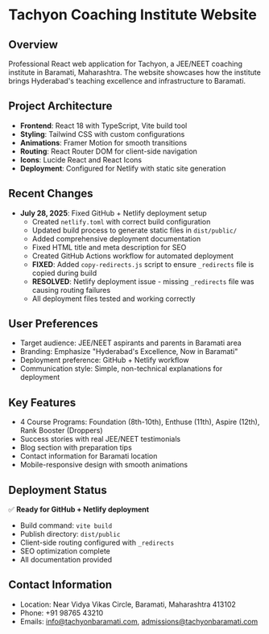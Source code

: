 # Tachyon Coaching Institute Website

## Overview
Professional React web application for Tachyon, a JEE/NEET coaching institute in Baramati, Maharashtra. The website showcases how the institute brings Hyderabad's teaching excellence and infrastructure to Baramati.

## Project Architecture
- **Frontend**: React 18 with TypeScript, Vite build tool
- **Styling**: Tailwind CSS with custom configurations
- **Animations**: Framer Motion for smooth transitions
- **Routing**: React Router DOM for client-side navigation
- **Icons**: Lucide React and React Icons
- **Deployment**: Configured for Netlify with static site generation

## Recent Changes
- **July 28, 2025**: Fixed GitHub + Netlify deployment setup
  - Created `netlify.toml` with correct build configuration
  - Updated build process to generate static files in `dist/public/`
  - Added comprehensive deployment documentation
  - Fixed HTML title and meta description for SEO
  - Created GitHub Actions workflow for automated deployment
  - **FIXED**: Added `copy-redirects.js` script to ensure `_redirects` file is copied during build
  - **RESOLVED**: Netlify deployment issue - missing `_redirects` file was causing routing failures
  - All deployment files tested and working correctly

## User Preferences
- Target audience: JEE/NEET aspirants and parents in Baramati area
- Branding: Emphasize "Hyderabad's Excellence, Now in Baramati"
- Deployment preference: GitHub + Netlify workflow
- Communication style: Simple, non-technical explanations for deployment

## Key Features
- 4 Course Programs: Foundation (8th-10th), Enthuse (11th), Aspire (12th), Rank Booster (Droppers)
- Success stories with real JEE/NEET testimonials
- Blog section with preparation tips
- Contact information for Baramati location
- Mobile-responsive design with smooth animations

## Deployment Status
✅ **Ready for GitHub + Netlify deployment**
- Build command: `vite build`
- Publish directory: `dist/public`
- Client-side routing configured with `_redirects`
- SEO optimization complete
- All documentation provided

## Contact Information
- Location: Near Vidya Vikas Circle, Baramati, Maharashtra 413102
- Phone: +91 98765 43210
- Emails: info@tachyonbaramati.com, admissions@tachyonbaramati.com